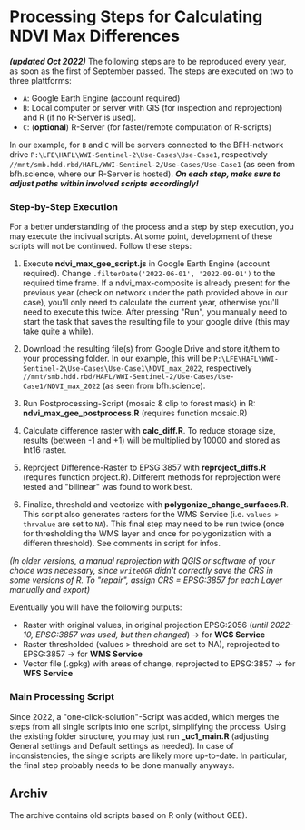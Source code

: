Processing Steps for Calculating NDVI Max Differences
=======================================================================
***(updated Oct 2022)***
The following steps are to be reproduced every year, as soon as the first of September passed.
The steps are executed on two to three plattforms:
- `A`: Google Earth Engine (account required)
- `B`: Local computer or server with GIS (for inspection and reprojection) and R (if no R-Server is used).
- `C`: (**optional**) R-Server (for faster/remote computation of R-scripts) 

In our example, for `B` and `C` will be servers connected to the BFH-network drive `P:\LFE\HAFL\WWI-Sentinel-2\Use-Cases\Use-Case1`, respectively `//mnt/smb.hdd.rbd/HAFL/WWI-Sentinel-2/Use-Cases/Use-Case1` (as seen from bfh.science, where our R-Server is hosted). ***On each step, make sure to adjust paths within involved scripts accordingly!***


### Step-by-Step Execution

For a better understanding of the process and a step by step execution, you may execute the indivual scripts. At some point, development of these scripts will not be continued. Follow these steps:

1. Execute **ndvi_max_gee_script.js** in Google Earth Engine (account required). Change `.filterDate('2022-06-01', '2022-09-01')` to the required time frame. If a ndvi_max-composite is already present for the previous year (check on network under the path provided above in our case), you'll only need to calculate the current year, otherwise you'll need to execute this twice. After pressing "Run", you manually need to start the task that saves the resulting file to your google drive (this may take quite a while).

2. Download the resulting file(s) from Google Drive and store it/them to your processing folder. In our example, this will be `P:\LFE\HAFL\WWI-Sentinel-2\Use-Cases\Use-Case1\NDVI_max_2022`, respectively `//mnt/smb.hdd.rbd/HAFL/WWI-Sentinel-2/Use-Cases/Use-Case1/NDVI_max_2022` (as seen from bfh.science).

3. Run Postprocessing-Script (mosaic & clip to forest mask) in R: **ndvi_max_gee_postprocess.R** (requires function mosaic.R)

4. Calculate difference raster with **calc_diff.R**. To reduce storage size, results (between -1 and +1) will be multiplied by 10000 and stored as Int16 raster.

5. Reproject Difference-Raster to EPSG 3857 with **reproject_diffs.R** (requires function project.R). Different methods for reprojection were tested and "bilinear" was found to work best.

6. Finalize, threshold and vectorize with **polygonize_change_surfaces.R**. This script also generates rasters for the WMS Service (i.e. `values > thrvalue` are set to `NA`). This final step may need to be run twice (once for thresholding the WMS layer and once for polygonization with a differen threshold). See comments in script for infos.

*(In older versions, a manual reprojection with QGIS or software of your choice was necessary, since `writeOGR` didn't correctly save the CRS in some versions of R. To "repair", assign CRS = EPSG:3857 for each Layer manually and export)*

Eventually you will have the following outputs:
- Raster with original values, in original projection EPSG:2056 (*until 2022-10, EPSG:3857 was used, but then changed*) -> for **WCS Service**
- Raster thresholded (values > threshold are set to NA), reprojected to EPSG:3857 -> for **WMS Service**
- Vector file (.gpkg) with areas of change, reprojected to EPSG:3857 -> for **WFS Service**


### Main Processing Script

Since 2022, a "one-click-solution"-Script was added, which merges the steps from all single scripts into one script, simplifying the process. Using the existing folder structure, you may just run **_uc1_main.R** (adjusting General settings and Default settings as needed). In case of inconsistencies, the single scripts are likely more up-to-date. In particular, the final step probably needs to be done manually anyways.


Archiv
----------
The archive contains old scripts based on R only (without GEE).